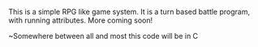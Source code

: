 This is a simple RPG like game system.
It is a turn based battle program, with running attributes.
More coming soon!

~Somewhere between all and most this code will be in C